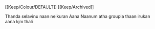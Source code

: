 [[Keep/Colour/DEFAULT]] [[Keep/Archived]] 

Thanda selavinu naan neikuran 
Aana
Naanum atha groupla thaan irukan aana kjm thali

